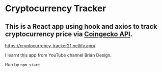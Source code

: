 # Cryptocurrency Tracker

## This is a React app using hook and axios to track cryptocurrency price via <a href="https://www.coingecko.com/en/api/">Coingecko API</a>.

https://cryptocurrency-tracker21.netlify.app/

I learnt this app from YouTube channel Brian Design.

Run by `npm start`

